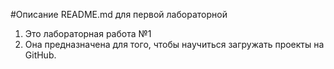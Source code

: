#Описание README.md для первой лабораторной

1. Это лабораторная работа №1
2. Она предназначена для того, чтобы научиться загружать проекты на GitHub.
